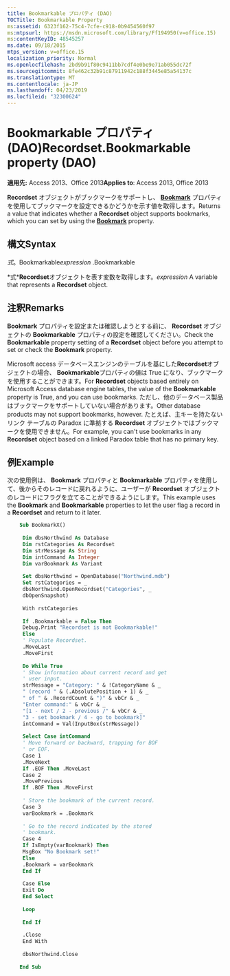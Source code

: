 ```yaml
---
title: Bookmarkable プロパティ (DAO)
TOCTitle: Bookmarkable Property
ms:assetid: 6323f162-75c4-7cfe-c918-0b9454560f97
ms:mtpsurl: https://msdn.microsoft.com/library/Ff194950(v=office.15)
ms:contentKeyID: 48545257
ms.date: 09/18/2015
mtps_version: v=office.15
localization_priority: Normal
ms.openlocfilehash: 2bd9b91f80c9411bb7cdf4e0be9e71ab055dc72f
ms.sourcegitcommit: 8fe462c32b91c87911942c188f3445e85a54137c
ms.translationtype: MT
ms.contentlocale: ja-JP
ms.lasthandoff: 04/23/2019
ms.locfileid: "32300624"
---
```

# <a name="recordsetbookmarkable-property-dao"></a><span data-ttu-id="a772c-102">Bookmarkable プロパティ (DAO)</span><span class="sxs-lookup"><span data-stu-id="a772c-102">Recordset.Bookmarkable property (DAO)</span></span>


<span data-ttu-id="a772c-103">**適用先:** Access 2013、Office 2013</span><span class="sxs-lookup"><span data-stu-id="a772c-103">**Applies to**: Access 2013, Office 2013</span></span>

<span data-ttu-id="a772c-104">**Recordset** オブジェクトがブックマークをサポートし、 **[Bookmark](recordset-bookmark-property-dao.md)** プロパティを使用してブックマークを設定できるかどうかを示す値を取得します。</span><span class="sxs-lookup"><span data-stu-id="a772c-104">Returns a value that indicates whether a **Recordset** object supports bookmarks, which you can set by using the **[Bookmark](recordset-bookmark-property-dao.md)** property.</span></span>

## <a name="syntax"></a><span data-ttu-id="a772c-105">構文</span><span class="sxs-lookup"><span data-stu-id="a772c-105">Syntax</span></span>

<span data-ttu-id="a772c-106">*式*。Bookmarkable</span><span class="sxs-lookup"><span data-stu-id="a772c-106">*expression* .Bookmarkable</span></span>

<span data-ttu-id="a772c-107">\*式\***Recordset**オブジェクトを表す変数を取得します。</span><span class="sxs-lookup"><span data-stu-id="a772c-107">*expression* A variable that represents a **Recordset** object.</span></span>

## <a name="remarks"></a><span data-ttu-id="a772c-108">注釈</span><span class="sxs-lookup"><span data-stu-id="a772c-108">Remarks</span></span>

<span data-ttu-id="a772c-109">**Bookmark** プロパティを設定または確認しようとする前に、 **Recordset** オブジェクトの **Bookmarkable** プロパティの設定を確認してください。</span><span class="sxs-lookup"><span data-stu-id="a772c-109">Check the **Bookmarkable** property setting of a **Recordset** object before you attempt to set or check the **Bookmark** property.</span></span>

<span data-ttu-id="a772c-110">Microsoft access データベースエンジンのテーブルを基にした**Recordset**オブジェクトの場合、 **Bookmarkable**プロパティの値は True になり、ブックマークを使用することができます。</span><span class="sxs-lookup"><span data-stu-id="a772c-110">For **Recordset** objects based entirely on Microsoft Access database engine tables, the value of the **Bookmarkable** property is True, and you can use bookmarks.</span></span> <span data-ttu-id="a772c-111">ただし、他のデータベース製品はブックマークをサポートしていない場合があります。</span><span class="sxs-lookup"><span data-stu-id="a772c-111">Other database products may not support bookmarks, however.</span></span> <span data-ttu-id="a772c-112">たとえば、主キーを持たないリンク テーブルの Paradox に準拠する **Recordset** オブジェクトではブックマークを使用できません。</span><span class="sxs-lookup"><span data-stu-id="a772c-112">For example, you can't use bookmarks in any **Recordset** object based on a linked Paradox table that has no primary key.</span></span>

## <a name="example"></a><span data-ttu-id="a772c-113">例</span><span class="sxs-lookup"><span data-stu-id="a772c-113">Example</span></span>

<span data-ttu-id="a772c-114">次の使用例は、 **Bookmark** プロパティと **Bookmarkable** プロパティを使用して、後からそのレコードに戻れるように、ユーザーが **Recordset** オブジェクトのレコードにフラグを立てることができるようにします。</span><span class="sxs-lookup"><span data-stu-id="a772c-114">This example uses the **Bookmark** and **Bookmarkable** properties to let the user flag a record in a **Recordset** and return to it later.</span></span>

```vb
    Sub BookmarkX() 
     
     Dim dbsNorthwind As Database 
     Dim rstCategories As Recordset 
     Dim strMessage As String 
     Dim intCommand As Integer 
     Dim varBookmark As Variant 
     
     Set dbsNorthwind = OpenDatabase("Northwind.mdb") 
     Set rstCategories = _ 
     dbsNorthwind.OpenRecordset("Categories", _ 
     dbOpenSnapshot) 
     
     With rstCategories 
     
     If .Bookmarkable = False Then 
     Debug.Print "Recordset is not Bookmarkable!" 
     Else 
     ' Populate Recordset. 
     .MoveLast 
     .MoveFirst 
     
     Do While True 
     ' Show information about current record and get 
     ' user input. 
     strMessage = "Category: " & !CategoryName & _ 
     " (record " & (.AbsolutePosition + 1) & _ 
     " of " & .RecordCount & ")" & vbCr & _ 
     "Enter command:" & vbCr & _ 
     "[1 - next / 2 - previous /" & vbCr & _ 
     "3 - set bookmark / 4 - go to bookmark]" 
     intCommand = Val(InputBox(strMessage)) 
     
     Select Case intCommand 
     ' Move forward or backward, trapping for BOF 
     ' or EOF. 
     Case 1 
     .MoveNext 
     If .EOF Then .MoveLast 
     Case 2 
     .MovePrevious 
     If .BOF Then .MoveFirst 
     
     ' Store the bookmark of the current record. 
     Case 3 
     varBookmark = .Bookmark 
     
     ' Go to the record indicated by the stored 
     ' bookmark. 
     Case 4 
     If IsEmpty(varBookmark) Then 
     MsgBox "No Bookmark set!" 
     Else 
     .Bookmark = varBookmark 
     End If 
     
     Case Else 
     Exit Do 
     End Select 
     
     Loop 
     
     End If 
     
     .Close 
     End With 
     
     dbsNorthwind.Close 
     
    End Sub
```
